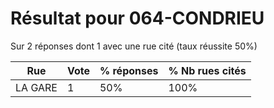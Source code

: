 # Résultat pour 064-CONDRIEU

Sur 2 réponses dont 1 avec une rue cité (taux réussite 50%)

| Rue | Vote | % réponses | % Nb rues cités|
|-----|------|------------|----------------|
| LA GARE | 1 | 50% | 100%|
